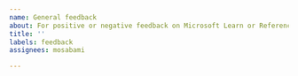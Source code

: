 ```yaml
---
name: General feedback
about: For positive or negative feedback on Microsoft Learn or Reference Implementation, success stories, etc
title: ''
labels: feedback
assignees: mosabami

---
```



